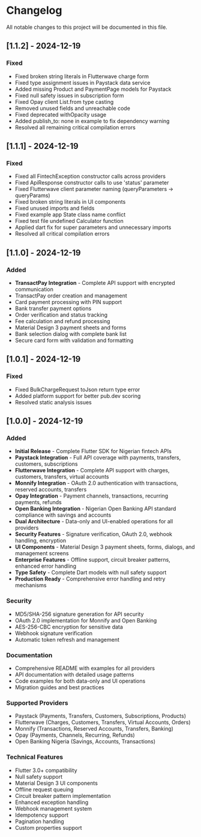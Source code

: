 # Changelog

All notable changes to this project will be documented in this file.

## [1.1.2] - 2024-12-19

### Fixed
- Fixed broken string literals in Flutterwave charge form
- Fixed type assignment issues in Paystack data service
- Added missing Product and PaymentPage models for Paystack
- Fixed null safety issues in subscription form
- Fixed Opay client List.from type casting
- Removed unused fields and unreachable code
- Fixed deprecated withOpacity usage
- Added publish_to: none in example to fix dependency warning
- Resolved all remaining critical compilation errors

## [1.1.1] - 2024-12-19

### Fixed
- Fixed all FintechException constructor calls across providers
- Fixed ApiResponse constructor calls to use 'status' parameter
- Fixed Flutterwave client parameter naming (queryParameters → queryParams)
- Fixed broken string literals in UI components
- Fixed unused imports and fields
- Fixed example app State class name conflict
- Fixed test file undefined Calculator function
- Applied dart fix for super parameters and unnecessary imports
- Resolved all critical compilation errors

## [1.1.0] - 2024-12-19

### Added
- **TransactPay Integration** - Complete API support with encrypted communication
- TransactPay order creation and management
- Card payment processing with PIN support
- Bank transfer payment options
- Order verification and status tracking
- Fee calculation and refund processing
- Material Design 3 payment sheets and forms
- Bank selection dialog with complete bank list
- Secure card form with validation and formatting

## [1.0.1] - 2024-12-19

### Fixed
- Fixed BulkChargeRequest toJson return type error
- Added platform support for better pub.dev scoring
- Resolved static analysis issues

## [1.0.0] - 2024-12-19

### Added
- **Initial Release** - Complete Flutter SDK for Nigerian fintech APIs
- **Paystack Integration** - Full API coverage with payments, transfers, customers, subscriptions
- **Flutterwave Integration** - Complete API support with charges, customers, transfers, virtual accounts
- **Monnify Integration** - OAuth 2.0 authentication with transactions, reserved accounts, transfers
- **Opay Integration** - Payment channels, transactions, recurring payments, refunds
- **Open Banking Integration** - Nigerian Open Banking API standard compliance with savings and accounts
- **Dual Architecture** - Data-only and UI-enabled operations for all providers
- **Security Features** - Signature verification, OAuth 2.0, webhook handling, encryption
- **UI Components** - Material Design 3 payment sheets, forms, dialogs, and management screens
- **Enterprise Features** - Offline support, circuit breaker patterns, enhanced error handling
- **Type Safety** - Complete Dart models with null safety support
- **Production Ready** - Comprehensive error handling and retry mechanisms

### Security
- MD5/SHA-256 signature generation for API security
- OAuth 2.0 implementation for Monnify and Open Banking
- AES-256-CBC encryption for sensitive data
- Webhook signature verification
- Automatic token refresh and management

### Documentation
- Comprehensive README with examples for all providers
- API documentation with detailed usage patterns
- Code examples for both data-only and UI operations
- Migration guides and best practices

### Supported Providers
- Paystack (Payments, Transfers, Customers, Subscriptions, Products)
- Flutterwave (Charges, Customers, Transfers, Virtual Accounts, Orders)
- Monnify (Transactions, Reserved Accounts, Transfers, Banking)
- Opay (Payments, Channels, Recurring, Refunds)
- Open Banking Nigeria (Savings, Accounts, Transactions)

### Technical Features
- Flutter 3.0+ compatibility
- Null safety support
- Material Design 3 UI components
- Offline request queuing
- Circuit breaker pattern implementation
- Enhanced exception handling
- Webhook management system
- Idempotency support
- Pagination handling
- Custom properties support